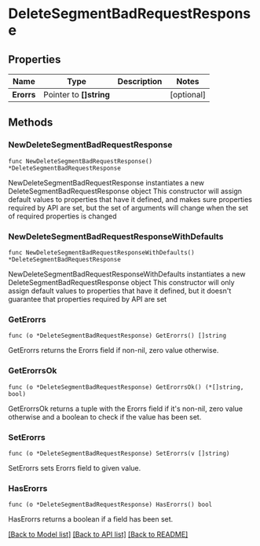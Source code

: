 # DeleteSegmentBadRequestResponse

## Properties

Name | Type | Description | Notes
------------ | ------------- | ------------- | -------------
**Erorrs** | Pointer to **[]string** |  | [optional] 

## Methods

### NewDeleteSegmentBadRequestResponse

`func NewDeleteSegmentBadRequestResponse() *DeleteSegmentBadRequestResponse`

NewDeleteSegmentBadRequestResponse instantiates a new DeleteSegmentBadRequestResponse object
This constructor will assign default values to properties that have it defined,
and makes sure properties required by API are set, but the set of arguments
will change when the set of required properties is changed

### NewDeleteSegmentBadRequestResponseWithDefaults

`func NewDeleteSegmentBadRequestResponseWithDefaults() *DeleteSegmentBadRequestResponse`

NewDeleteSegmentBadRequestResponseWithDefaults instantiates a new DeleteSegmentBadRequestResponse object
This constructor will only assign default values to properties that have it defined,
but it doesn't guarantee that properties required by API are set

### GetErorrs

`func (o *DeleteSegmentBadRequestResponse) GetErorrs() []string`

GetErorrs returns the Erorrs field if non-nil, zero value otherwise.

### GetErorrsOk

`func (o *DeleteSegmentBadRequestResponse) GetErorrsOk() (*[]string, bool)`

GetErorrsOk returns a tuple with the Erorrs field if it's non-nil, zero value otherwise
and a boolean to check if the value has been set.

### SetErorrs

`func (o *DeleteSegmentBadRequestResponse) SetErorrs(v []string)`

SetErorrs sets Erorrs field to given value.

### HasErorrs

`func (o *DeleteSegmentBadRequestResponse) HasErorrs() bool`

HasErorrs returns a boolean if a field has been set.


[[Back to Model list]](../README.md#documentation-for-models) [[Back to API list]](../README.md#documentation-for-api-endpoints) [[Back to README]](../README.md)


